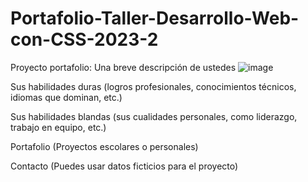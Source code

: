# Portafolio-Taller-Desarrollo-Web-con-CSS-2023-2
Proyecto portafolio:
Una breve descripción de ustedes
![image](https://github.com/Raul-Olvera/Portafolio-Taller-Desarrollo-Web-con-CSS-2023-2/assets/150509651/e4db4f4a-d68c-4628-b09f-a841315cf38f)

Sus habilidades duras (logros profesionales, conocimientos técnicos, idiomas que dominan, etc.) 

Sus habilidades blandas (sus cualidades personales, como liderazgo, trabajo en equipo, etc.)

Portafolio (Proyectos escolares o personales)

Contacto (Puedes usar datos ficticios para el proyecto)

